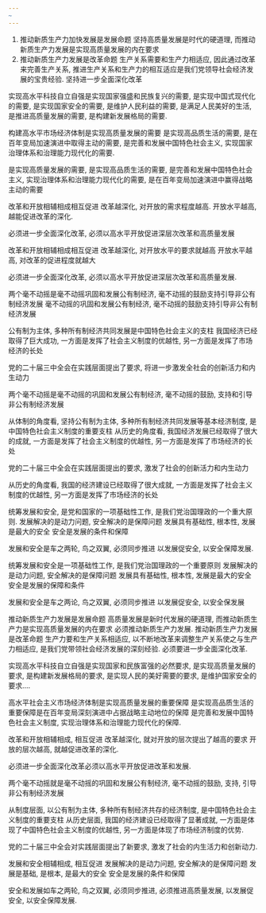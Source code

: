 ```yaml
---
~
---
```


1. 推动新质生产力加快发展是发展命题
坚持高质量发展是时代的硬道理, 而推动新质生产力发展是实现高质量发展的内在要求
2. 推动新质生产力发展是改革命题
生产关系需要和生产力相适应, 因此通过改革来完善生产关系, 推进生产关系和生产力的相互适应是我们党领导社会经济发展的宝贵经验.
坚持进一步全面深化改革

实现高水平科技自立自强是实现国家强盛和民族复兴的需要, 是实现中国式现代化的需要, 是实现国家安全的需要, 是维护人民利益的需要, 是满足人民美好的生活, 是推进高质量发展的需要, 是构建新发展格局的需要.

构建高水平市场经济体制是实现高质量发展的需要
是实现高品质生活的需要, 是在百年变局加速演进中取得主动的需要, 是完善和发展中国特色社会主义, 实现国家治理体系和治理能力现代化的需要.

是实现高质量发展的需要, 是实现高品质生活的需要, 是完善和发展中国特色社会主义, 实现治理体系和治理能力现代化的需要, 是在百年变局加速演进中赢得战略主动的需要

改革和开放相辅相成相互促进
改革越深化, 对开放的需求程度越高.
开放水平越高, 越能促进改革的深化.

必须进一步全面深化改革, 必须以高水平开放促进深层次改革和高质量发展

改革和开放相辅相成相互促进
改革越深化, 对开放水平的要求就越高
开放水平越高, 对改革的促进程度就越大

必须进一步全面深化改革, 必须以高水平开放促进深层次改革和高质量发展.

两个毫不动摇是毫不动摇巩固和发展公有制经济, 毫不动摇的鼓励支持引导非公有制经济发展
毫不动摇的巩固和发展公有制经济, 毫不动摇的鼓励支持引导非公有制经济发展

公有制为主体, 多种所有制经济共同发展是中国特色社会主义的支柱
我国经济已经取得了巨大成功, 一方面是发挥了社会主义制度的优越性, 另一方面是发挥了市场经济的长处

党的二十届三中全会在实践层面提出了要求, 将进一步激发全社会的创新活力和内生动力

两个毫不动摇是毫不动摇的巩固和发展公有制经济, 毫不动摇的鼓励, 支持和引导非公有制经济发展

从体制的角度看, 坚持公有制为主体, 多种所有制经济共同发展等基本经济制度, 是中国特色社会主义制度的重要支柱
从历史的角度看, 我国经济发展已经取得了很大的成就, 一方面是发挥了社会主义制度的优越性, 另一方面是发挥了市场经济的长处

党的二十届三中全会在实践层面提出的要求, 激发了社会的创新活力和内生动力

从历史的角度看, 我国的经济建设已经取得了很大成就, 一方面是发挥了社会主义制度的优越性, 另一方面是发挥了市场经济的长处

统筹发展和安全, 是党和国家的一项基础性工作, 是我们党治国理政的一个重大原则.
发展解决的是动力问题, 安全解决的是保障问题
发展具有基础性, 根本性, 发展是最大的安全
安全是发展的条件和保障

发展和安全是车之两轮, 鸟之双翼, 必须同步推进
以发展促安全, 以安全保障发展.

统筹发展和安全是一项基础性工作, 是我们党治国理政的一个重要原则
发展解决的是动力问题, 安全解决的是保障问题
发展具有基础性, 根本性, 发展是最大的安全
安全是发展的保障和条件

发展和安全是车之两论, 鸟之双翼, 必须同步推进
以发展促安全, 以安全保发展

推动新质生产力发展是发展命题
高质量发展是新时代发展的硬道理, 而推动新质生产力是实现高质量发展的内在要求
必须推动新质生产力发展.
推动新质生产力发展是改革命题
生产力要和生产关系相适应, 以不断地改革来调整生产关系使之与生产力相适应, 是我们党带领社会经济发展的深刻经验.
必须要进一步全面深化改革.

实现高水平科技自立自强是实现国家和民族富强的必然要求, 是实现高质量发展的要求, 是构建新发展格局的要求, 是实现人民的美好需要的要求, 是维护国家安全的要求....


高水平社会主义市场经济体制是实现高质量发展的重要保障
是实现高品质生活的重要保障是在百年变局深刻演进中占据战略主动地位的保障
是完善和发展中国特色社会主义制度, 实现治理体系和治理能力现代化的保障.

改革和开放相辅相成, 相互促进
改革越深化, 就对开放的层次提出了越高的要求
开放的层次越高, 就越促进改革的深化.

必须进一步全面深化改革必须以高水平开放促进改革和发展.

两个毫不动摇就是毫不动摇的巩固和发展公有制经济, 毫不动摇的鼓励, 支持, 引导非公有制经济发展

从制度层面, 以公有制为主体, 多种所有制经济共存的经济制度, 是中国特色社会主义制度的重要支柱
从历史层面, 我国的经济建设已经取得了显著成就, 一方面是体现了中国特色社会主义制度的优越性, 另一方面是体现了市场经济制度的优势.

党的二十届三中全会对实践层面提出了新要求, 激发了社会的内生活力和创新动力.

发展和安全相辅相成, 相互促进
发展解决的是动力问题, 安全解决的是保障问题
发展是基础, 是根本, 是最大的安全
安全是发展的条件和保障

安全和发展如车之两轮, 鸟之双翼, 必须同步推进, 必须推进高质量发展, 以发展促安全, 以安全保障发展.

	